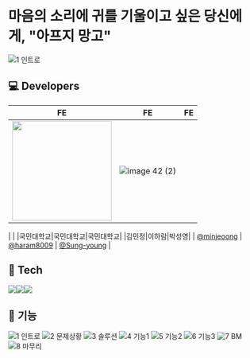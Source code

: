 # 마음의 소리에 귀를 기울이고 싶은 당신에게, "아프지 망고" 
![1 인트로](https://github.com/user-attachments/assets/e6b374e9-a363-4e2a-bd11-4da386a008c6)



## 💻 Developers

|FE | FE | FE |
| :---: | :---: | :---: |
|  <img style="width: 200px;" src="https://github.com/goormthon-Univ/2024_BEOTKKOTTHON_TEAM_4_FE/assets/88662427/a8b3a2b9-0761-4da8-8a79-679c12d34b67" />  | ![image 42 (2)](https://github.com/user-attachments/assets/167a3fe4-ab64-49f5-bab2-c6f6b2dbef3f)


 |  |
|국민대학교|국민대학교|국민대학교|
|김민정|이하람|박성영|
|   [@minjeoong](https://github.com/minjeoong)   | [@haram8009](https://github.com/haram8009) | [@Sung-young](https://github.com/Sung-young) |

## 📲 Tech
<img src="https://img.shields.io/badge/react-61DAFB?style=for-the-badge&logo=React&logoColor=white"><img src="https://img.shields.io/badge/react query-FF4154?style=for-the-badge&logo=ReactQuery&logoColor=white"><img src="https://img.shields.io/badge/css-1572B6?style=for-the-badge&logo=css3&logoColor=white">



## 📲 기능

![1 인트로](https://github.com/user-attachments/assets/e6b374e9-a363-4e2a-bd11-4da386a008c6)
![2 문제상황](https://github.com/user-attachments/assets/ef75e78c-d5e8-49e3-8724-d13eeb1a41e8)
![3 솔루션](https://github.com/user-attachments/assets/95c615f7-2e4d-4e8d-88e4-9463eae571d1)
![4 기능1](https://github.com/user-attachments/assets/ad9d2a00-3cbe-4f53-8380-5f98682e427c)
![5 기능2](https://github.com/user-attachments/assets/6d75c8c6-15e2-4e9f-9370-815f30649f7d)
![6 기능3](https://github.com/user-attachments/assets/8d6a65c2-1cf2-42be-ba9a-094282efa762)
![7 BM](https://github.com/user-attachments/assets/4925d6e1-9713-4334-a7c6-cfde0a640045)
![8 마무리](https://github.com/user-attachments/assets/940a2e69-1bcc-44e7-b5f1-16e080549dac)
